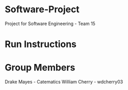 # Software-Project
Project for Software Engineering - Team 15

# Run Instructions


# Group Members
Drake Mayes - Catematics
William Cherry - wdcherry03
